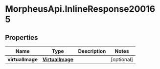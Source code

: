 # MorpheusApi.InlineResponse200165

## Properties

Name | Type | Description | Notes
------------ | ------------- | ------------- | -------------
**virtualImage** | [**VirtualImage**](VirtualImage.md) |  | [optional] 


